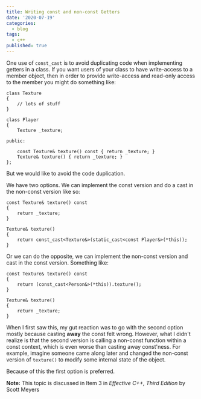 ```yaml
---
title: Writing const and non-const Getters
date: '2020-07-19'
categories:
  - blog
tags:
  - c++
published: true
---
```

One use of `const_cast` is to avoid duplicating code when implementing getters in a class. If you want users of your class to have write-access to a member object, then in order to provide write-access and read-only access to the member you might do something like:

```
class Texture
{
    // lots of stuff
}

class Player
{
    Texture _texture;

public:
    
    const Texture& texture() const { return _texture; }
    Texture& texture() { return _texture; }
};
```

But we would like to avoid the code duplication. 

We have two options. We can implement the const version and do a cast in the non-const version like so:


```
const Texture& texture() const 
{ 
	return _texture; 
}

Texture& texture() 
{
    return const_cast<Texture&>(static_cast<const Player&>(*this));
}
```

Or we can do the opposite, we can implement the non-const version and cast in the const version. Something like:

```
const Texture& texture() const
{ 
    return (const_cast<Person&>(*this)).texture();
}

Texture& texture() 
{ 
	return _texture; 
}
```

When I first saw this, my gut reaction was to go with the second option mostly because casting **away** the const felt wrong. However, what I didn't realize is that the second version is calling a non-const function within a const context, which is even worse than casting away const'ness. For example, imagine someone came along later and changed the non-const version of `texture()` to modify some internal state of the object.

Because of this the first option is preferred.

**Note:** This topic is discussed in Item 3 in *Effective C++, Third Edition* by Scott Meyers
